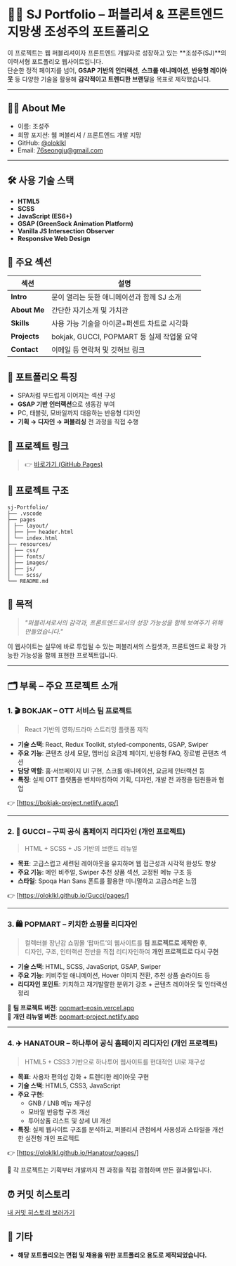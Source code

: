 # 🧑‍💻 SJ Portfolio – 퍼블리셔 & 프론트엔드 지망생 조성주의 포트폴리오

이 프로젝트는 웹 퍼블리셔이자 프론트엔드 개발자로 성장하고 있는 **조성주(SJ)**의 이력서형 포트폴리오 웹사이트입니다.  
단순한 정적 페이지를 넘어, **GSAP 기반의 인터랙션**, **스크롤 애니메이션**, **반응형 레이아웃** 등 다양한 기술을 활용해 **감각적이고 트렌디한 브랜딩**을 목표로 제작했습니다.

---

## 🙋‍♂️ About Me

- 이름: 조성주
- 희망 포지션: 웹 퍼블리셔 / 프론트엔드 개발 지망
- GitHub: [@oloklkl](https://github.com/oloklkl)
- Email: 76seongju@gmail.com

---

## 🛠️ 사용 기술 스택

- **HTML5**  
- **SCSS**  
- **JavaScript (ES6+)**  
- **GSAP (GreenSock Animation Platform)**  
- **Vanilla JS Intersection Observer**  
- **Responsive Web Design**

## 🎯 주요 섹션

| 섹션 | 설명 |
|------|------|
| **Intro** | 문이 열리는 듯한 애니메이션과 함께 SJ 소개 |
| **About Me** | 간단한 자기소개 및 가치관 |
| **Skills** | 사용 가능 기술을 아이콘+퍼센트 차트로 시각화 |
| **Projects** | bokjak, GUCCI, POPMART 등 실제 작업물 요약 |
| **Contact** | 이메일 등 연락처 및 깃허브 링크 |

## 🎨 포트폴리오 특징

- SPA처럼 부드럽게 이어지는 섹션 구성
- **GSAP 기반 인터랙션**으로 생동감 부여
- PC, 태블릿, 모바일까지 대응하는 반응형 디자인
- **기획 → 디자인 → 퍼블리싱** 전 과정을 직접 수행

## 🔗 프로젝트 링크

> 👉 [바로가기 (GitHub Pages)](https://oloklkl.github.io/sj-Portfolio/pages/)

## 📁 프로젝트 구조
```
sj-Portfolio/
├── .vscode
├── pages
│ ├── layout/
│ ├── ├── header.html
│ └── index.html
├── resources/
│ ├── css/
│ ├── fonts/
│ ├── images/
│ ├── js/
│ └── scss/
└── README.md
```

## 📌 목적

> *"퍼블리셔로서의 감각과, 프론트엔드로서의 성장 가능성을 함께 보여주기 위해 만들었습니다."*

이 웹사이트는 실무에 바로 투입될 수 있는 퍼블리셔의 스킬셋과, 프론트엔드로 확장 가능한 가능성을 함께 표현한 프로젝트입니다.


---

## 🗂️ 부록 – 주요 프로젝트 소개

### 1. 🎬 BOKJAK – OTT 서비스 팀 프로젝트
> React 기반의 영화/드라마 스트리밍 플랫폼 제작

- **기술 스택**: React, Redux Toolkit, styled-components, GSAP, Swiper
- **주요 기능**: 콘텐츠 상세 모달, 멤버십 요금제 페이지, 반응형 FAQ, 장르별 콘텐츠 섹션
- **담당 역할**: 홈·서브페이지 UI 구현, 스크롤 애니메이션, 요금제 인터랙션 등
- **특징**: 실제 OTT 플랫폼을 벤치마킹하여 기획, 디자인, 개발 전 과정을 팀원들과 협업

👉 [https://bokjak-project.netlify.app/]

---

### 2. 💼 GUCCI – 구찌 공식 홈페이지 리디자인 (개인 프로젝트)
> HTML + SCSS + JS 기반의 브랜드 리뉴얼

- **목표**: 고급스럽고 세련된 레이아웃을 유지하며 웹 접근성과 시각적 완성도 향상
- **주요 기능**: 메인 비주얼, Swiper 추천 상품 섹션, 고정된 메뉴 구조 등
- **스타일**: Spoqa Han Sans 폰트를 활용한 미니멀하고 고급스러운 느낌

👉 [https://oloklkl.github.io/Gucci/pages/]

---

### 3. 🛍️ POPMART – 키치한 쇼핑몰 리디자인

> 컬렉터블 장난감 쇼핑몰 ‘팝마트’의 웹사이트를 **팀 프로젝트로 제작한 후**,  
> 디자인, 구조, 인터랙션 전반을 직접 리디자인하여 **개인 프로젝트로 다시 구현**

- **기술 스택**: HTML, SCSS, JavaScript, GSAP, Swiper
- **주요 기능**: 키비주얼 애니메이션, Hover 이미지 전환, 추천 상품 슬라이드 등
- **리디자인 포인트**: 키치하고 재기발랄한 분위기 강조 + 콘텐츠 레이아웃 및 인터랙션 정리

🔗 **팀 프로젝트 버전**: [popmart-eosin.vercel.app](https://popmart-eosin.vercel.app/)  
🔗 **개인 리뉴얼 버전**: [popmart-project.netlify.app](https://popmart-project.netlify.app/)

---

### 4. ✈️ HANATOUR – 하나투어 공식 홈페이지 리디자인 (개인 프로젝트)

> HTML5 + CSS3 기반으로 하나투어 웹사이트를 현대적인 UI로 재구성

- **목표**: 사용자 편의성 강화 + 트렌디한 레이아웃 구현
- **기술 스택**: HTML5, CSS3, JavaScript
- **주요 구현**:
  - GNB / LNB 메뉴 재구성
  - 모바일 반응형 구조 개선
  - 투어상품 리스트 및 상세 UI 개선
- **특징**: 실제 웹사이트 구조를 분석하고, 퍼블리셔 관점에서 사용성과 스타일을 개선한 실전형 개인 프로젝트

👉 [https://oloklkl.github.io/Hanatour/pages/]

📌 각 프로젝트는 기획부터 개발까지 전 과정을 직접 경험하며 만든 결과물입니다.


## ⏰ 커밋 히스토리

[내 커밋 히스토리 보러가기](https://github.com/oloklkl/sj-Portfolio/commits/main/)




## 📌 기타
 
-  **해당 포트폴리오는 면접 및 채용을 위한 포트폴리오 용도로 제작되었습니다.**
